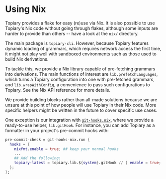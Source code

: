 # Using Nix

Topiary provides a flake for easy (re)use via Nix. It is also possible to use
Topiary's Nix code without going through flakes, although some inputs are harder
to provide than others -- have a look at the `nix/` directory.

The main package is `topiary-cli`. However, because Topiary features dynamic
loading of grammars, which requires network access the first time, it might not
play well with sandboxed environments such as those used to build Nix
derivations.

To tackle this, we provide a Nix library capable of pre-fetching grammars into
derivations. The main functions of interest are `lib.prefetchLanguages`, which
turns a Topiary configuration into one with pre-fetched grammars, and
`lib.wrapWithConfig`, a convenience to pass such configurations to Topiary. See
the Nix API reference for more details.

We provide building blocks rather than all-made solutions because we are unsure
at this point of how people will use Topiary in their Nix code. More specific
helpers might be written in the future to cover specific use cases.

One exception is our integration with [`git-hooks.nix`], where we provide a
ready-to-use helper, `lib.gitHook`. For instance, you can add Topiary as a
formatter in your project's pre-commit hooks with:

``` nix
pre-commit-check = git-hooks-nix.run {
  hooks = {
    nixfmt.enable = true; ## keep your normal hooks
    ...
    ## Add the following:
    topiary-latest = topiary.lib.${system}.gitHook // { enable = true; };
  };
};
```

[`git-hooks.nix`]: https://github.com/cachix/git-hooks.nix
